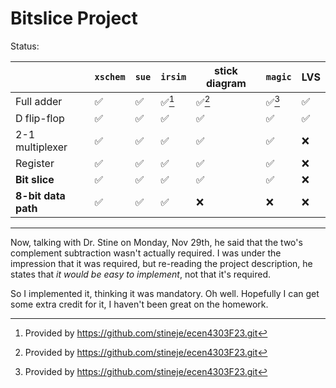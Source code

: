 # Bitslice Project

Status:

| |`xschem`|`sue`|`irsim`|stick diagram|`magic`|LVS|
|--|--|--|--|--|--|--|
|Full adder|✅|✅|✅[^1]|✅[^1]|✅[^1]|✅|
|D flip-flop|✅|✅|✅|✅|✅|✅|
|2-1 multiplexer|✅|✅|✅|✅|✅|❌|
|Register|✅|✅|✅|✅|✅|❌|
|__Bit slice__|✅|✅|✅|✅|✅|❌|
|__8-bit data path__|✅|✅|✅|❌|❌|❌|

---
Now, talking with Dr. Stine on Monday, Nov 29th, he said that the two's complement subtraction wasn't actually required.
I was under the impression that it was required, but re-reading the project description, he states that _it would be easy to implement_, not that it's required.

So I implemented it, thinking it was mandatory. Oh well. Hopefully I can get some extra credit for it, I haven't been great on the homework.

[^1]: Provided by https://github.com/stineje/ecen4303F23.git
